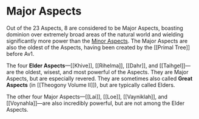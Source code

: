 # Major Aspects

Out of the 23 Aspects, 8 are considered to be Major Aspects, boasting dominion over extremely broad areas of the natural world and wielding significantly more power than the [Minor Aspects](/Lore/Higher_Beings/Aspects/Minor_Aspects/). The Major Aspects are also the oldest of the Aspects, having been created by the [[Primal Tree]] before Av1.

The four **Elder Aspects**—[[Khive]], [[Rihelma]], [[Dahr]], and [[Taihgel]]—are the oldest, wisest, and most powerful of the Aspects. They are Major Aspects, but are especially revered. They are sometimes also called **Great Aspects** (in [[Theogony Volume II]]), but are typically called Elders.

The other four Major Aspects—[[Lai]], [[Loe]], [[Vayniklah]], and [[Voynahla]]—are also incredibly powerful, but are not among the Elder Aspects.